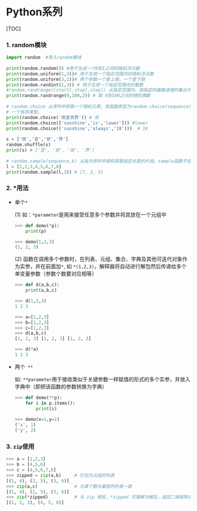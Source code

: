 # Python系列

[TOC]

### 1. random模块

```python
import random  #导入random模块
 
print(random.random()) #用于生成一个0到1之间的随机浮点数
print(random.uniform(1,3))# 用于生成一个指定范围内的随机浮点数
print(random.uniform(3,1))# 两个参数一个是上限，一个是下限
print(random.randint(1,3)) # 用于生成一个指定范围内的整数
#random.randrange([start],stop[,step]) 从指定范围内，按指定的基数递增的集合中获取一个随机数
print(random.randrange(0,100,2)) # 取 0到100之间的随机偶数
 
# random.choice 从序列中获取一个随机元素。其函数原型为random.choice(sequence)，参数sequence表示
# 一个有序类型。
print(random.choice('改变世界')) # 世
print(random.choice(['sunshine','is','lower'])) #lower
print(random.choice(('sunshine','always','18')))  # 18
 
s = ['改','变','世','界']
random.shuffle(s)
print(s) # ['变', '世', '改', '界']
 
# random.sample(sequence,k) 从指令序列中随机获取指定长度的片段。sample函数不会修改原有的序列。
l = [1,2,3,4,5,6,7,8]
print(random.sample(l,3)) # [7, 3, 5]
```

### 2. *用法

* 单个`*`

  (1) 如：`*parameter`是用来接受任意多个参数并将其放在一个元组中

  ```python
  >>> def demo(*p):
      print(p)
  
  >>> demo(1,2,3)
  (1, 2, 3)
  ```

  (2) 函数在调用多个参数时，在列表、元组、集合、字典及其他可迭代对象作为实参，并在前面加`*`, 如   `*(1,2,3)`，解释器将自动进行解包然后传递给多个单变量参数（参数个数要对应相等）

  ```python
  >>> def d(a,b,c):
      print(a,b,c)
  
  >>> d(1,2,3)
  1 2 3
  
  >>> a=[1,2,3]
  >>> b=[1,2,3]
  >>> c=[1,2,3]
  >>> d(a,b,c)
  [1, 2, 3] [1, 2, 3] [1, 2, 3]
  
  >>> d(*a)
  1 2 3
  ```

* 两个` **`  

  如:    `**parameter`用于接收类似于关键参数一样赋值的形式的多个实参，并放入字典中（即把该函数的参数转换为字典）

  ```python
  >>> def demo(**p):
      for i in p.items():
          print(i)
          
  >>> demo(x=1,y=2)
  ('x', 1)
  ('y', 2)
  ```

### 3. `zip`使用

```python
>>> a = [1,2,3]
>>> b = [4,5,6]
>>> c = [4,5,6,7,8]
>>> zipped = zip(a,b)     # 打包为元组的列表
[(1, 4), (2, 5), (3, 6)]
>>> zip(a,c)              # 元素个数与最短的列表一致
[(1, 4), (2, 5), (3, 6)]
>>> zip(*zipped)          # 与 zip 相反，*zipped 可理解为解压，返回二维矩阵式
[(1, 2, 3), (4, 5, 6)]
```


